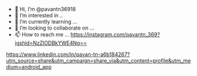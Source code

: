 - 👋 Hi, I’m @pavantn36918
- 👀 I’m interested in ..
- 🌱 I’m currently learning ...
- 💞️ I’m looking to collaborate on ...
- 📫 How to reach me ...
https://instagram.com/pavantn_369?igshid=NzZlODBkYWE4Ng==

https://www.linkedin.com/in/pavan-tn-a6b184267?utm_source=share&utm_campaign=share_via&utm_content=profile&utm_medium=android_app
<!---
pavantn36918/pavantn36918 is a ✨ special ✨ repository because its `README.md` (this file) appears on your GitHub profile.
You can click the Preview link to take a look at your changes.
--->
